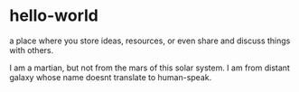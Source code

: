 # hello-world
a place where you store ideas, resources, or even share and discuss things with others.

I am a martian, but not from the mars of this solar system. I am from distant galaxy whose name doesnt translate to human-speak.
